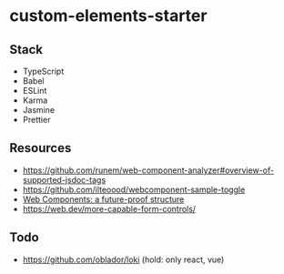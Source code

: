 # custom-elements-starter

## Stack

-   TypeScript
-   Babel
-   ESLint
-   Karma
-   Jasmine
-   Prettier

## Resources

-   https://github.com/runem/web-component-analyzer#overview-of-supported-jsdoc-tags
-   https://github.com/ilteoood/webcomponent-sample-toggle
-   [Web Components: a future-proof structure](https://medium.com/gft-engineering/web-components-a-future-proof-structure-5db3865fa31)
-   https://web.dev/more-capable-form-controls/

## Todo

-   https://github.com/oblador/loki (hold: only react, vue)
